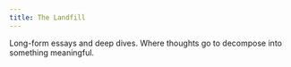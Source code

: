```yaml
---
title: The Landfill
---
```


Long-form essays and deep dives. Where thoughts go to decompose into something meaningful.

